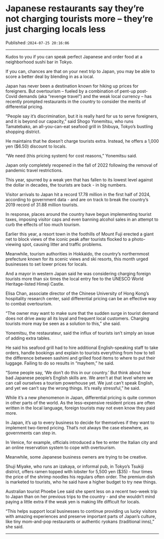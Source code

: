 # Japanese restaurants say they’re not charging tourists more – they’re just charging locals less

Published :`2024-07-25 20:16:06`

---

Kudos to you if you can speak perfect Japanese and order food at a neighborhood sushi bar in Tokyo.

If you can, chances are that on your next trip to Japan, you may be able to score a better deal by blending in as a local.

Japan has never been a destination known for hiking up prices for foreigners. But overtourism – fueled by a combination of pent-up post-Covid demands (aka “revenge travel”) and the weak local currency – has recently prompted restaurants in the country to consider the merits of differential pricing.

“People say it’s discrimination, but it is really hard for us to serve foreigners, and it is beyond our capacity,” said Shogo Yonemitsu, who runs Tamatebako, an all-you-can-eat seafood grill in Shibuya, Tokyo’s bustling shopping district.

He maintains that he doesn’t charge tourists extra. Instead, he offers a 1,000 yen ($6.50) discount to locals.

“We need (this pricing system) for cost reasons,” Yonemitsu said.

Japan only completely reopened in the fall of 2022 following the removal of pandemic travel restrictions.

This year, spurred by a weak yen that has fallen to its lowest level against the dollar in decades, the tourists are back - in big numbers.

Visitor arrivals to Japan hit a record 17.78 million in the first half of 2024, according to government data - and are on track to break the country’s 2019 record of 31.88 million tourists.

In response, places around the country have begun implementing tourist taxes, imposing visitor caps and even banning alcohol sales in an attempt to curb the effects of too much tourism.

Earlier this year, a resort town in the foothills of Mount Fuji erected a giant net to block views of the iconic peak after tourists flocked to a photo-viewing spot, causing litter and traffic problems.

Meanwhile, tourism authorities in Hokkaido, the country’s northernmost prefecture known for its scenic views and ski resorts, this month urged businesses to set lower prices for locals.

And a mayor in western Japan said he was considering charging foreign tourists more than six times the local entry fee to the UNESCO World Heritage-listed Himeji Castle.

Elisa Chan, associate director of the Chinese University of Hong Kong’s hospitality research center, said differential pricing can be an effective way to combat overtourism.

“The owner may want to make sure that the sudden surge in tourist demand does not drive away all its loyal and frequent local customers. Charging tourists more may be seen as a solution to this,” she said.

Yonemitsu, the restaurateur, said the influx of tourists isn’t simply an issue of adding extra tables.

He said his seafood grill had to hire additional English-speaking staff to take orders, handle bookings and explain to tourists everything from how to tell the difference between sashimi and grilled food items to where to put their luggage. Failing to do so results in “mayhem,” he said.

“Some people say, ‘We don’t do this in our country.’ But think about how bad Japanese people’s English skills are. We aren’t at that level where we can call ourselves a tourism powerhouse yet. We just can’t speak English, and yet we can’t say the wrong things. It’s really stressful,” he said.

While it’s a new phenomenon in Japan, differential pricing is quite common in other parts of the world. As the less-expensive resident prices are often written in the local language, foreign tourists may not even know they paid more.

In Japan, it’s up to every business to decide for themselves if they want to implement two-tiered pricing. That’s not always the case elsewhere, as governments can step in.

In Venice, for example, officials introduced a fee to enter the Italian city and an online reservation system to cope with overtourism.

Meanwhile, some Japanese business owners are trying to be creative.

Shuji Miyake, who runs an izakaya, or informal pub, in Tokyo’s Tsukiji district, offers ramen topped with lobster for 5,500 yen ($35) - four times the price of the shrimp noodles his regulars often order. The premium dish is marketed to tourists, who he said have a higher budget to try new things.

Australian tourist Phoebe Lee said she spent less on a recent two-week trip to Japan than on her previous trips to the country - and she wouldn’t mind paying a little extra if the weak yen is making life difficult for locals.

“This helps support local businesses to continue providing us lucky visitors with amazing experiences and preserve important parts of Japan’s culture, like tiny mom-and-pop restaurants or authentic ryokans (traditional inns),” she said.

---

